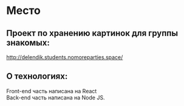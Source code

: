 # Место

## Проект по хранению картинок для группы знакомых:

http://delendik.students.nomoreparties.space/  

## О технологиях:  
Front-end часть написана на React  
Back-end часть написана на Node JS.  
